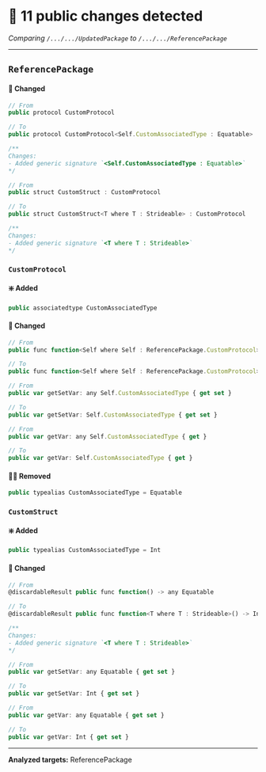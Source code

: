# 👀 11 public changes detected
_Comparing `/.../.../UpdatedPackage` to `/.../.../ReferencePackage`_

---
## `ReferencePackage`
#### 🔀 Changed
```javascript
// From
public protocol CustomProtocol

// To
public protocol CustomProtocol<Self.CustomAssociatedType : Equatable>

/**
Changes:
- Added generic signature `<Self.CustomAssociatedType : Equatable>`
*/
```
```javascript
// From
public struct CustomStruct : CustomProtocol

// To
public struct CustomStruct<T where T : Strideable> : CustomProtocol

/**
Changes:
- Added generic signature `<T where T : Strideable>`
*/
```
### `CustomProtocol`
#### ❇️ Added
```javascript
public associatedtype CustomAssociatedType
```
#### 🔀 Changed
```javascript
// From
public func function<Self where Self : ReferencePackage.CustomProtocol>() -> any Self.CustomAssociatedType

// To
public func function<Self where Self : ReferencePackage.CustomProtocol>() -> Self.CustomAssociatedType
```
```javascript
// From
public var getSetVar: any Self.CustomAssociatedType { get set }

// To
public var getSetVar: Self.CustomAssociatedType { get set }
```
```javascript
// From
public var getVar: any Self.CustomAssociatedType { get }

// To
public var getVar: Self.CustomAssociatedType { get }
```
#### 😶‍🌫️ Removed
```javascript
public typealias CustomAssociatedType = Equatable
```
### `CustomStruct`
#### ❇️ Added
```javascript
public typealias CustomAssociatedType = Int
```
#### 🔀 Changed
```javascript
// From
@discardableResult public func function() -> any Equatable

// To
@discardableResult public func function<T where T : Strideable>() -> Int

/**
Changes:
- Added generic signature `<T where T : Strideable>`
*/
```
```javascript
// From
public var getSetVar: any Equatable { get set }

// To
public var getSetVar: Int { get set }
```
```javascript
// From
public var getVar: any Equatable { get set }

// To
public var getVar: Int { get set }
```

---
**Analyzed targets:** ReferencePackage
